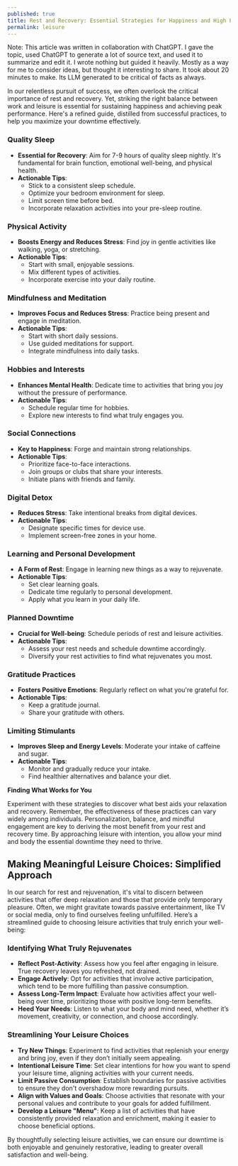 ```yaml
---
published: true
title: Rest and Recovery: Essential Strategies for Happiness and High Performance (LLM assisted)
permalink: leisure
---
```

Note: This article was written in collaboration with ChatGPT. I gave the topic, used ChatGPT to generate a lot of source text, and used it to summarize and edit it. I wrote nothing but guided it heavily. Mostly as a way for me to consider ideas, but thought it interesting to share. It took about 20 minutes to make. Its LLM generated to be critical of facts as always.

In our relentless pursuit of success, we often overlook the critical importance of rest and recovery. Yet, striking the right balance between work and leisure is essential for sustaining happiness and achieving peak performance. Here's a refined guide, distilled from successful practices, to help you maximize your downtime effectively.

### Quality Sleep
- **Essential for Recovery**: Aim for 7-9 hours of quality sleep nightly. It's fundamental for brain function, emotional well-being, and physical health.
- **Actionable Tips**:
  - Stick to a consistent sleep schedule.
  - Optimize your bedroom environment for sleep.
  - Limit screen time before bed.
  - Incorporate relaxation activities into your pre-sleep routine.

### Physical Activity
- **Boosts Energy and Reduces Stress**: Find joy in gentle activities like walking, yoga, or stretching.
- **Actionable Tips**:
  - Start with small, enjoyable sessions.
  - Mix different types of activities.
  - Incorporate exercise into your daily routine.

### Mindfulness and Meditation
- **Improves Focus and Reduces Stress**: Practice being present and engage in meditation.
- **Actionable Tips**:
  - Start with short daily sessions.
  - Use guided meditations for support.
  - Integrate mindfulness into daily tasks.

### Hobbies and Interests
- **Enhances Mental Health**: Dedicate time to activities that bring you joy without the pressure of performance.
- **Actionable Tips**:
  - Schedule regular time for hobbies.
  - Explore new interests to find what truly engages you.

### Social Connections
- **Key to Happiness**: Forge and maintain strong relationships.
- **Actionable Tips**:
  - Prioritize face-to-face interactions.
  - Join groups or clubs that share your interests.
  - Initiate plans with friends and family.

### Digital Detox
- **Reduces Stress**: Take intentional breaks from digital devices.
- **Actionable Tips**:
  - Designate specific times for device use.
  - Implement screen-free zones in your home.

### Learning and Personal Development
- **A Form of Rest**: Engage in learning new things as a way to rejuvenate.
- **Actionable Tips**:
  - Set clear learning goals.
  - Dedicate time regularly to personal development.
  - Apply what you learn in your daily life.

### Planned Downtime
- **Crucial for Well-being**: Schedule periods of rest and leisure activities.
- **Actionable Tips**:
  - Assess your rest needs and schedule downtime accordingly.
  - Diversify your rest activities to find what rejuvenates you most.

### Gratitude Practices
- **Fosters Positive Emotions**: Regularly reflect on what you're grateful for.
- **Actionable Tips**:
  - Keep a gratitude journal.
  - Share your gratitude with others.

### Limiting Stimulants
- **Improves Sleep and Energy Levels**: Moderate your intake of caffeine and sugar.
- **Actionable Tips**:
  - Monitor and gradually reduce your intake.
  - Find healthier alternatives and balance your diet.

**Finding What Works for You**

Experiment with these strategies to discover what best aids your relaxation and recovery. Remember, the effectiveness of these practices can vary widely among individuals. Personalization, balance, and mindful engagement are key to deriving the most benefit from your rest and recovery time. By approaching leisure with intention, you allow your mind and body the essential downtime they need to thrive.

## Making Meaningful Leisure Choices: Simplified Approach

In our search for rest and rejuvenation, it's vital to discern between activities that offer deep relaxation and those that provide only temporary pleasure. Often, we might gravitate towards passive entertainment, like TV or social media, only to find ourselves feeling unfulfilled. Here’s a streamlined guide to choosing leisure activities that truly enrich your well-being:

### Identifying What Truly Rejuvenates

- **Reflect Post-Activity**: Assess how you feel after engaging in leisure. True recovery leaves you refreshed, not drained.
- **Engage Actively**: Opt for activities that involve active participation, which tend to be more fulfilling than passive consumption.
- **Assess Long-Term Impact**: Evaluate how activities affect your well-being over time, prioritizing those with positive long-term benefits.
- **Heed Your Needs**: Listen to what your body and mind need, whether it’s movement, creativity, or connection, and choose accordingly.

### Streamlining Your Leisure Choices

- **Try New Things**: Experiment to find activities that replenish your energy and bring joy, even if they don’t initially seem appealing.
- **Intentional Leisure Time**: Set clear intentions for how you want to spend your leisure time, aligning activities with your current needs.
- **Limit Passive Consumption**: Establish boundaries for passive activities to ensure they don't overshadow more rewarding pursuits.
- **Align with Values and Goals**: Choose activities that resonate with your personal values and contribute to your goals for added fulfillment.
- **Develop a Leisure "Menu"**: Keep a list of activities that have consistently provided relaxation and enrichment, making it easier to choose beneficial options.

By thoughtfully selecting leisure activities, we can ensure our downtime is both enjoyable and genuinely restorative, leading to greater overall satisfaction and well-being.
